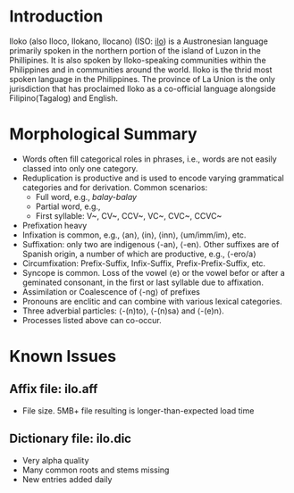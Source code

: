 # Introduction
Iloko (also Iloco, Ilokano, Ilocano) (ISO: [ilo](https://www.ethnologue.com/language/ilo)) is a Austronesian language primarily spoken in the northern portion of the island of Luzon in the Phillipines. It is also spoken by Iloko-speaking communities within the Philippines and in communities around the world. Iloko is the thrid most spoken language in the Philippines. The province of La Union is the only jurisdiction that has proclaimed Iloko as a co-official language alongside Filipino(Tagalog) and English.

# Morphological Summary
* Words often fill categorical roles in phrases, i.e., words are not easily classed into only one category.
* Reduplication is productive and is used to encode varying grammatical categories and for derivation. Common scenarios:
    - Full word, e.g., *balay-balay*
    - Partial word, e.g., 
    - First syllable: V~, CV~, CCV~, VC~, CVC~, CCVC~
* Prefixation heavy
* Infixation is common, e.g., ⟨an⟩, ⟨in⟩, ⟨inn⟩, ⟨um/imm/im⟩, etc.
* Suffixation: only two are indigenous ⟨-an⟩, ⟨-en⟩. Other suffixes are of Spanish origin, a number of which are productive, e.g., ⟨-ero/a⟩
* Circumfixation: Prefix-Suffix, Infix-Suffix, Prefix-Prefix-Suffix, etc.
* Syncope is common. Loss of the vowel ⟨e⟩ or the vowel befor or after a geminated consonant, in the first or last syllable due to affixation.
* Assimilation or Coalescence of ⟨-ng⟩ of prefixes
* Pronouns are enclitic and can combine with various lexical categories.
* Three adverbial particles: ⟨-(n)to⟩, ⟨-(n)sa⟩ and ⟨-(e)n⟩.
* Processes listed above can co-occur.

# Known Issues

## Affix file: ilo.aff 
- File size. 5MB+ file resulting is longer-than-expected load time

## Dictionary file: ilo.dic 
- Very alpha quality
- Many common roots and stems missing
- New entries added daily
